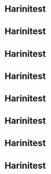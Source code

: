 # Harinitest
# Harinitest
# Harinitest
# Harinitest
# Harinitest
# Harinitest
# Harinitest
# Harinitest
